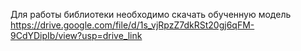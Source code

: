 Для работы библиотеки необходимо скачать обученную модель https://drive.google.com/file/d/1s_vjRpzZ7dkRSt20gj6qFM-9CdYDipIb/view?usp=drive_link
